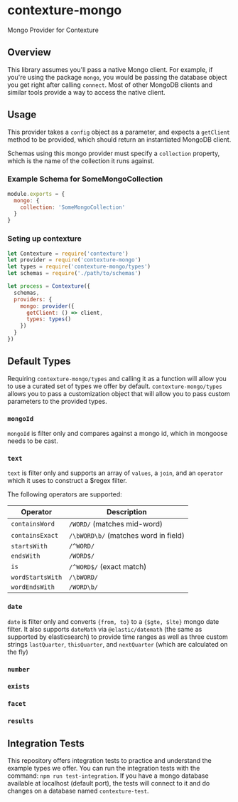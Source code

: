 ﻿# contexture-mongo
Mongo Provider for Contexture

## Overview
This library assumes you'll pass a native Mongo client. For example,
if you're using the package `mongo`, you would be passing the database object you get
right after calling `connect`.  Most of other MongoDB clients and
similar tools provide a way to access the native client.

## Usage
This provider takes a `config` object as a parameter, and expects a
`getClient` method to be provided, which should return an instantiated
MongoDB client.

Schemas using this mongo provider must specify a `collection` property,
which is the name of the collection it runs against.

### Example Schema for SomeMongoCollection

```js
module.exports = {
  mongo: {
    collection: 'SomeMongoCollection'
  }
}
```

### Seting up contexture
```js
let Contexture = require('contexture')
let provider = require('contexture-mongo')
let types = require('contexture-mongo/types')
let schemas = require('./path/to/schemas')

let process = Contexture({
  schemas,
  providers: {
    mongo: provider({
      getClient: () => client,
      types: types()
    })
  }
})
```

## Default Types

Requiring `contexture-mongo/types` and calling it as a function will allow you to use a
curated set of types we offer by default.
`contexture-mongo/types` allows you to pass a
customization object that will allow you to pass custom
parameters to the provided types.

### `mongoId`
`mongoId` is filter only and compares against a mongo id, which in mongoose needs to be cast.

### `text`
`text` is filter only and supports an array of `values`, a `join`, and an `operator` which it uses to construct a $regex filter.

The following operators are supported:

| Operator          | Description |
| ----------------- | ----------- |
| `containsWord`    | `/WORD/` (matches mid-word) |
| `containsExact`   | `/\bWORD\b/` (matches word in field) |
| `startsWith`      | `/^WORD/` |
| `endsWith`        | `/WORD$/` |
| `is`              | `/^WORD$/` (exact match) |
| `wordStartsWith`  | `/\bWORD/` |
| `wordEndsWith`    | `/WORD\b/` |

### `date`
`date` is filter only and converts `{from, to}` to a `{$gte, $lte}` mongo date filter.
It also supports `dateMath` via `@elastic/datemath` (the same as supported by elasticsearch) to provide time ranges as well as three custom strings `lastQuarter`, `thisQuarter`, and `nextQuarter` (which are calculated on the fly)

### `number`
### `exists`
### `facet`
### `results`

## Integration Tests

This repository offers integration tests to practice and understand the example
types we offer. You can run the integration tests with the command: `npm run test-integration`.
If you have a mongo database available at localhost (default port), the tests
will connect to it and do changes on a database named `contexture-test`.
